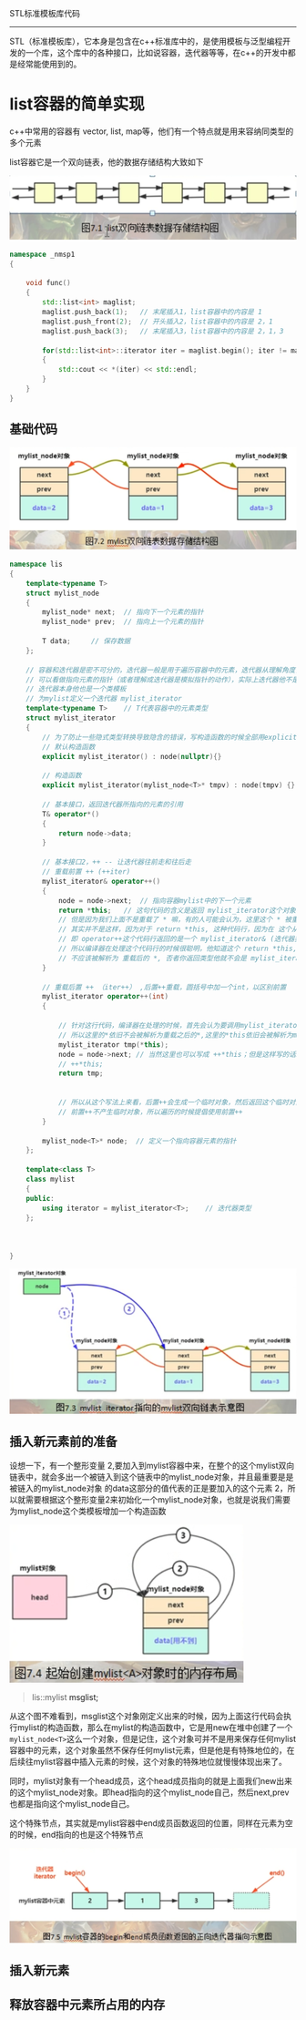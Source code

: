 STL标准模板库代码

---

STL（标准模板库），它本身是包含在c++标准库中的，是使用模板与泛型编程开发的一个库，这个库中的各种接口，比如说容器，迭代器等等，在c++的开发中都是经常能使用到的。

# list容器的简单实现

c++中常用的容器有 vector, list, map等，他们有一个特点就是用来容纳同类型的多个元素

list容器它是一个双向链表，他的数据存储结构大致如下

![](../img/impicture_20211230_151004.png)

```c++
namespace _nmsp1
{
    
    void func()
    {
        std::list<int> maglist;
        maglist.push_back(1);   // 末尾插入1，list容器中的内容是 1
        maglist.push_front(2);  // 开头插入2，list容器中的内容是 2，1
        maglist.push_back(3);   // 末尾插入3，list容器中的内容是 2，1，3
        
        for(std::list<int>::iterator iter = maglist.begin(); iter != maglist.end(); ++iter)
        {
            std::cout << *(iter) << std::endl;
        }
    }
}
```



## 基础代码

![](../img/impicture_20211230_151017.png)

```c++
namespace lis
{
    template<typename T>
    struct mylist_node
    {
        mylist_node* next;  // 指向下一个元素的指针
        mylist_node* prev;  // 指向上一个元素的指针
        
        T data;     // 保存数据
    };
    
    // 容器和迭代器是密不可分的，迭代器一般是用于遍历容器中的元素，迭代器从理解角度，
    // 可以看做指向元素的指针（或者理解成迭代器是模拟指针的动作），实际上迭代器他不是一个指针，
    // 迭代器本身他也是一个类模板
    // 为mylist定义一个迭代器 mylist_iterator
    template<typename T>    // T代表容器中的元素类型
    struct mylist_iterator
    {
        // 为了防止一些隐式类型转换导致隐含的错误，写构造函数的时候全部用explicit来修饰
        // 默认构造函数
        explicit mylist_iterator() : node(nullptr){} 
        
        // 构造函数
        explicit mylist_iterator(mylist_node<T>* tmpv) : node(tmpv) {}
        
        // 基本接口，返回迭代器所指向的元素的引用
        T& operator*()
        {
            return node->data;
        }
        
        // 基本接口2，++ -- 让迭代器往前走和往后走
        // 重载前置 ++ (++iter)
        mylist_iterator& operator++()
        {
            node = node->next;  // 指向容器mylist中的下一个元素
            return *this;   // 这句代码的含义是返回 mylist_iterator这个对象本身
            // 但是因为我们上面不是重载了 * 嘛，有的人可能会认为，这里这个 * 被重载了，那这里是不是return 的 就是 T&
            // 其实并不是这样，因为对于 return *this, 这种代码行，因为在 这个从在函数里
            // 即 operator++这个代码行返回的是一个 mylist_iterator& (迭代器类型引用)
            // 所以编译器在处理这个代码行的时候很聪明，他知道这个 return *this,这个代码中的 *
            // 不应该被解析为 重载后的 *, 否者你返回类型他就不会是 mylist_iterator& 了，而是 T&
        }
        
        // 重载后置 ++ （iter++） ,后置++重载，圆括号中加一个int，以区别前置
        mylist_iterator operator++(int)
        {
            
            // 针对这行代码，编译器在处理的时候，首先会认为要调用mylist_iterator的拷贝构造函数来生成tmp对象
            // 所以这里的*依旧不会被解析为重载之后的*,这里的*this依旧会被解析为mylist_iterator对象本身
            mylist_iterator tmp(*this);
            node = node->next; // 当然这里也可以写成 ++*this；但是这样写的话就会调用重载的前置++
            // ++*this;
            return tmp;
            
            
            // 所以从这个写法上来看，后置++会生成一个临时对象，然后返回这个临时对象，但是前置++没有这个问题
            // 前置++不产生临时对象，所以遍历的时候提倡使用前置++
        }
        
        mylist_node<T>* node;  // 定义一个指向容器元素的指针
    };
    
    template<class T>
    class mylist
    {
    public:
        using iterator = mylist_iterator<T>;    // 迭代器类型
    };
    
    
    
}
```

![](../img/impicture_20211230_162918.png)

## 插入新元素前的准备

设想一下，有一个整形变量 2,要加入到mylist容器中来，在整个的这个mylist双向链表中，就会多出一个被链入到这个链表中的mylist_node对象，并且最重要是是被链入的mylist_node对象 的data这部分的值代表的正是要加入的这个元素 2，所以就需要根据这个整形变量2来初始化一个mylist_node对象，也就是说我们需要为mylist_node这个类模板增加一个构造函数



![](../img/impicture_20211230_162928.png)

> lis::mylist<A> msglist;

从这个图不难看到，msglist这个对象刚定义出来的时候，因为上面这行代码会执行mylist的构造函数，那么在mylist的构造函数中，它是用new在堆中创建了一个 `mylist_node<T>`这么一个对象，但是记住，这个对象可并不是用来保存任何mylist容器中的元素，这个对象虽然不保存任何mylist元素，但是他是有特殊地位的，在后续往mylist容器中插入元素的时候，这个对象的特殊地位就慢慢体现出来了。

同时，mylist对象有一个head成员，这个head成员指向的就是上面我们new出来的这个mylist_node对象。即head指向的这个mylist_node自己，然后next,prev也都是指向这个mylist_node自己。

这个特殊节点，其实就是mylist容器中end成员函数返回的位置，同样在元素为空的时候，end指向的也是这个特殊节点

![](../img/impicture_20211230_174737.png)

## 插入新元素

## 释放容器中元素所占用的内存